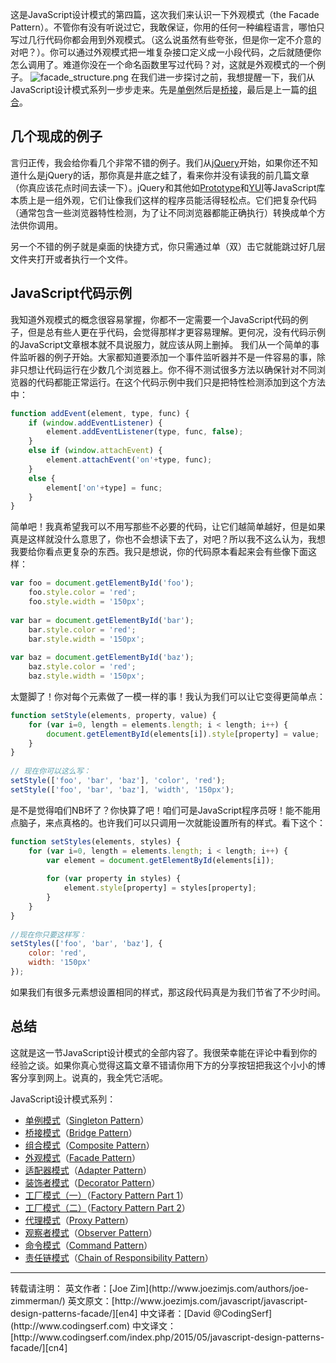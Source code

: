 这是JavaScript设计模式的第四篇，这次我们来认识一下外观模式（the Facade Pattern）。不管你有没有听说过它，我敢保证，你用的任何一种编程语言，哪怕只写过几行代码你都会用到外观模式。（这么说虽然有些夸张，但是你一定不介意的对吧？）。你可以通过外观模式把一堆复杂接口定义成一小段代码，之后就随便你怎么调用了。难道你没在一个命名函数里写过代码？对，这就是外观模式的一个例子。
![facade_structure.png][facade_structure]
在我们进一步探讨之前，我想提醒一下，我们从JavaScript设计模式系列一步步走来。先是[单例][cn1]然后是[桥接][cn2]，最后是上一篇的[组合][cn3]。

## 几个现成的例子
言归正传，我会给你看几个非常不错的例子。我们从[jQuery][jq]开始，如果你还不知道什么是jQuery的话，那你真是井底之蛙了，看来你并没有读我的前几篇文章（你真应该花点时间去读一下）。jQuery和其他如[Prototype](http://prototypejs.org/)和[YUI](http://yuilibrary.com/)等JavaScript库本质上是一组外观，它们让像我们这样的程序员能活得轻松点。它们把复杂代码（通常包含一些浏览器特性检测，为了让不同浏览器都能正确执行）转换成单个方法供你调用。

另一个不错的例子就是桌面的快捷方式，你只需通过单（双）击它就能跳过好几层文件夹打开或者执行一个文件。

## JavaScript代码示例
我知道外观模式的概念很容易掌握，你都不一定需要一个JavaScript代码的例子，但是总有些人更在乎代码，会觉得那样才更容易理解。更何况，没有代码示例的JavaScript文章根本就不具说服力，就应该从网上删掉。
我们从一个简单的事件监听器的例子开始。大家都知道要添加一个事件监听器并不是一件容易的事，除非只想让代码运行在少数几个浏览器上。你不得不测试很多方法以确保针对不同浏览器的代码都能正常运行。在这个代码示例中我们只是把特性检测添加到这个方法中：
```javascript
function addEvent(element, type, func) {
    if (window.addEventListener) {
        element.addEventListener(type, func, false);
    }
    else if (window.attachEvent) {
        element.attachEvent('on'+type, func);
    }
    else {
        element['on'+type] = func;
    }
}
```
简单吧！我真希望我可以不用写那些不必要的代码，让它们越简单越好，但是如果真是这样就没什么意思了，你也不会想读下去了，对吧？所以我不这么认为，我想我要给你看点更复杂的东西。我只是想说，你的代码原本看起来会有些像下面这样：
```javascript
var foo = document.getElementById('foo');
    foo.style.color = 'red';
    foo.style.width = '150px';
     
var bar = document.getElementById('bar');
    bar.style.color = 'red';
    bar.style.width = '150px';
     
var baz = document.getElementById('baz');
    baz.style.color = 'red';
    baz.style.width = '150px';
```
太蹩脚了！你对每个元素做了一模一样的事！我认为我们可以让它变得更简单点：
```javascript
function setStyle(elements, property, value) {
    for (var i=0, length = elements.length; i < length; i++) {
        document.getElementById(elements[i]).style[property] = value;
    }
}
 
// 现在你可以这么写：
setStyle(['foo', 'bar', 'baz'], 'color', 'red');
setStyle(['foo', 'bar', 'baz'], 'width', '150px');
```
是不是觉得咱们NB坏了？你快算了吧！咱们可是JavaScript程序员呀！能不能用点脑子，来点真格的。也许我们可以只调用一次就能设置所有的样式。看下这个：
```javascript
function setStyles(elements, styles) {
    for (var i=0, length = elements.length; i < length; i++) {
        var element = document.getElementById(elements[i]);
         
        for (var property in styles) {
            element.style[property] = styles[property];
        }
    }
}
 
//现在你只要这样写：
setStyles(['foo', 'bar', 'baz'], {
    color: 'red',
    width: '150px'
});
```
如果我们有很多元素想设置相同的样式，那这段代码真是为我们节省了不少时间。

## 总结
这就是这一节JavaScript设计模式的全部内容了。我很荣幸能在评论中看到你的经验之谈。如果你真心觉得这篇文章不错请你用下方的分享按钮把我这个小小的博客分享到网上。说真的，我全凭它活呢。


[facade_structure]: http://www.codingserf.com/wp-content/uploads/2015/05/facade_structure.png
JavaScript设计模式系列：
- [单例模式][cn1]（[Singleton Pattern][en1]）
- [桥接模式][cn2]（[Bridge Pattern][en2]）
- [组合模式][cn3]（[Composite Pattern][en3]）
- [外观模式][cn4]（[Facade Pattern][en4]）
- [适配器模式][cn5]（[Adapter Pattern][en5]）
- [装饰者模式][cn6]（[Decorator Pattern][en6]）
- [工厂模式（一）][cn7]（[Factory Pattern Part 1][en7]）
- [工厂模式（二）][cn8]（[Factory Pattern Part 2][en8]）
- [代理模式][cn9]（[Proxy Pattern][en9]）
- [观察者模式][cn10]（[Observer Pattern][en10]）
- [命令模式][cn11]（[Command Pattern][en11]）
- [责任链模式][cn12]（[Chain of Responsibility Pattern][en12]）


<hr/>
转载请注明：
英文作者：[Joe Zim](http://www.joezimjs.com/authors/joe-zimmerman/)
英文原文：[http://www.joezimjs.com/javascript/javascript-design-patterns-facade/][en4]
中文译者：[David @CodingSerf](http://www.codingserf.com)
中文译文：[http://www.codingserf.com/index.php/2015/05/javascript-design-patterns-facade/][cn4]

[cn1]: http://www.codingserf.com/index.php/2015/05/javascript-design-patterns-singleton/
[cn2]: http://www.codingserf.com/index.php/2015/05/javascript-design-patterns-bridge/
[cn3]: http://www.codingserf.com/index.php/2015/05/javascript-design-patterns-composite/
[cn4]: http://www.codingserf.com/index.php/2015/05/javascript-design-patterns-facade/
[cn5]: http://www.codingserf.com/index.php/2015/05/javascript-design-patterns-adapter/
[cn6]: http://www.codingserf.com/index.php/2015/05/javascript-design-patterns-decorator/
[cn7]: http://www.codingserf.com/index.php/2015/05/javascript-design-patterns-factory-part-1/
[cn8]: http://www.codingserf.com/index.php/2015/05/javascript-design-patterns-factory-part-2/
[cn9]: http://www.codingserf.com/index.php/2015/05/javascript-design-patterns-proxy/
[cn10]: http://www.codingserf.com/index.php/2015/05/javascript-design-patterns-observer/
[cn11]: http://www.codingserf.com/index.php/2015/05/javascript-design-patterns-command/
[cn12]: http://www.codingserf.com/index.php/2015/05/javascript-design-patterns-chain-of-responsibility/

[en1]: http://www.joezimjs.com/javascript/javascript-design-patterns-singleton/
[en2]: http://www.joezimjs.com/javascript/javascript-design-patterns-bridge/
[en3]: http://www.joezimjs.com/javascript/javascript-design-patterns-composite/
[en4]: http://www.joezimjs.com/javascript/javascript-design-patterns-facade/
[en5]: http://www.joezimjs.com/javascript/javascript-design-patterns-adapter/
[en6]: http://www.joezimjs.com/javascript/javascript-design-patterns-decorator/
[en7]: http://www.joezimjs.com/javascript/javascript-design-patterns-factory/
[en8]: http://www.joezimjs.com/javascript/javascript-design-patterns-factory-part-2/
[en9]: http://www.joezimjs.com/javascript/javascript-design-patterns-proxy/
[en10]: http://www.joezimjs.com/javascript/javascript-design-patterns-observer/
[en11]: http://www.joezimjs.com/javascript/javascript-design-patterns-command/
[en12]: http://www.joezimjs.com/javascript/javascript-design-patterns-chain-of-responsibility/
[jq]: http://jquery.com/







